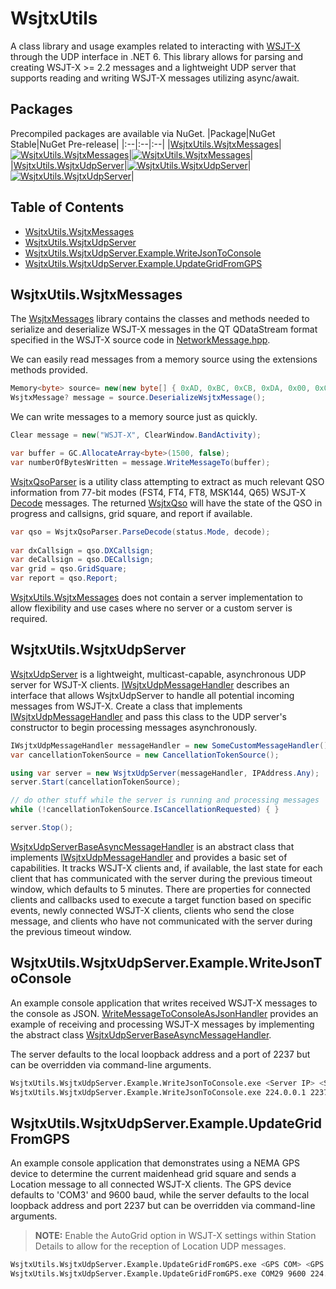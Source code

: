 # WsjtxUtils
A class library and usage examples related to interacting with [WSJT-X](https://physics.princeton.edu/pulsar/k1jt/wsjtx.html) through the UDP interface in .NET 6. This library allows for parsing and creating WSJT-X >= 2.2 messages and a lightweight UDP server that supports reading and writing WSJT-X messages utilizing async/await.

## Packages
Precompiled packages are available via NuGet.
|Package|NuGet Stable|NuGet Pre-release|
|:--|:--|:--|
|[WsjtxUtils.WsjtxMessages](https://www.nuget.org/packages/WsjtxUtils.WsjtxMessages/)|[![WsjtxUtils.WsjtxMessages](https://img.shields.io/nuget/v/WsjtxUtils.WsjtxMessages.svg)](https://www.nuget.org/packages/WsjtxUtils.WsjtxMessages/)|[![WsjtxUtils.WsjtxMessages](https://img.shields.io/nuget/vpre/WsjtxUtils.WsjtxMessages.svg)](https://www.nuget.org/packages/WsjtxUtils.WsjtxMessages/)|
|[WsjtxUtils.WsjtxUdpServer](https://www.nuget.org/packages/WsjtxUtils.WsjtxUdpServer/)|[![WsjtxUtils.WsjtxUdpServer](https://img.shields.io/nuget/v/WsjtxUtils.WsjtxUdpServer.svg)](https://www.nuget.org/packages/WsjtxUtils.WsjtxUdpServer/)|[![WsjtxUtils.WsjtxUdpServer](https://img.shields.io/nuget/vpre/WsjtxUtils.WsjtxUdpServer.svg)](https://www.nuget.org/packages/WsjtxUtils.WsjtxUdpServer/)|

## Table of Contents
- [WsjtxUtils.WsjtxMessages](#wsjtxutilswsjtxmessages)
- [WsjtxUtils.WsjtxUdpServer](#wsjtxutilswsjtxudpserver)
- [WsjtxUtils.WsjtxUdpServer.Example.WriteJsonToConsole](#wsjtxutilswsjtxudpserverexamplewritejsontoconsole)
- [WsjtxUtils.WsjtxUdpServer.Example.UpdateGridFromGPS](#wsjtxutilswsjtxudpserverexampleupdategridfromgps)

## WsjtxUtils.WsjtxMessages
The [WsjtxMessages](src/WsjtxUtils.WsjtxMessages) library contains the classes and methods needed to serialize and deserialize WSJT-X messages in the QT QDataStream format specified in the WSJT-X source code in [NetworkMessage.hpp](https://sourceforge.net/p/wsjt/wsjtx/ci/master/tree/Network/NetworkMessage.hpp).

We can easily read messages from a memory source using the extensions methods provided.
```csharp
Memory<byte> source= new(new byte[] { 0xAD, 0xBC, 0xCB, 0xDA, 0x00, 0x00, ... };
WsjtxMessage? message = source.DeserializeWsjtxMessage();
```

We can write messages to a memory source just as quickly.
```csharp
Clear message = new("WSJT-X", ClearWindow.BandActivity);

var buffer = GC.AllocateArray<byte>(1500, false);
var numberOfBytesWritten = message.WriteMessageTo(buffer);
```

[WsjtxQsoParser](https://github.com/KC3PIB/WsjtxUtils/blob/main/src/WsjtxUtils.WsjtxMessages/QsoParsing/WsjtxQsoParser.cs) is a utility class attempting to extract as much relevant QSO information from 77-bit modes (FST4, FT4, FT8, MSK144, Q65) WSJT-X [Decode](https://github.com/KC3PIB/WsjtxUtils/blob/main/src/WsjtxUtils.WsjtxMessages/Messages/Decode.cs) messages. The returned [WsjtxQso](src/WsjtxUtils.WsjtxMessages/QsoParsing/WsjtxQso.cs) will have the state of the QSO in progress and callsigns, grid square, and report if available.
```csharp
var qso = WsjtxQsoParser.ParseDecode(status.Mode, decode);
 
var dxCallsign = qso.DXCallsign;
var deCallsign = qso.DECallsign;
var grid = qso.GridSquare;
var report = qso.Report;
```

[WsjtxUtils.WsjtxMessages](src/WsjtxUtils.WsjtxMessages) does not contain a server implementation to allow flexibility and use cases where no server or a custom server is required.

## WsjtxUtils.WsjtxUdpServer
[WsjtxUdpServer](https://github.com/KC3PIB/WsjtxUtils/tree/main/src/WsjtxUtils.WsjtxUdpServer/WsjtxUdpServer.cs) is a lightweight, multicast-capable, asynchronous UDP server for WSJT-X clients. [IWsjtxUdpMessageHandler](https://github.com/KC3PIB/WsjtxUtils/tree/main/src/WsjtxUtils.WsjtxUdpServer/IWsjtxUdpMessageHandler.cs) describes an interface that allows WsjtxUdpServer to handle all potential incoming messages from WSJT-X.  Create a class that implements [IWsjtxUdpMessageHandler](https://github.com/KC3PIB/WsjtxUtils/tree/main/src/WsjtxUtils.WsjtxUdpServer/IWsjtxUdpMessageHandler.cs) and pass this class to the UDP server's constructor to begin processing messages asynchronously.
```csharp
IWsjtxUdpMessageHandler messageHandler = new SomeCustomMessageHandler();
var cancellationTokenSource = new CancellationTokenSource();

using var server = new WsjtxUdpServer(messageHandler, IPAddress.Any);
server.Start(cancellationTokenSource);

// do other stuff while the server is running and processing messages
while (!cancellationTokenSource.IsCancellationRequested) { }

server.Stop();
```
[WsjtxUdpServerBaseAsyncMessageHandler](https://github.com/KC3PIB/WsjtxUtils/tree/main/src/WsjtxUtils.WsjtxUdpServer/WsjtxUdpServerBaseAsyncMessageHandler.cs) is an abstract class that implements [IWsjtxUdpMessageHandler](https://github.com/KC3PIB/WsjtxUtils/tree/main/src/WsjtxUtils.WsjtxUdpServer/IWsjtxUdpMessageHandler.cs) and provides a basic set of capabilities. It tracks WSJT-X clients and, if available, the last state for each client that has communicated with the server during the previous timeout window, which defaults to 5 minutes. There are properties for connected clients and callbacks used to execute a target function based on specific events, newly connected WSJT-X clients, clients who send the close message, and clients who have not communicated with the server during the previous timeout window.


## WsjtxUtils.WsjtxUdpServer.Example.WriteJsonToConsole
An example console application that writes received WSJT-X messages to the console as JSON. [WriteMessageToConsoleAsJsonHandler](src/WsjtxUtils.WsjtxUdpServer.Example.WriteJsonToConsole/WriteMessageToConsoleAsJsonHandler.cs) provides an example of receiving and processing WSJT-X messages by implementing the abstract class [WsjtxUdpServerBaseAsyncMessageHandler](src/WsjtxUtils.WsjtxUdpServer/WsjtxUdpServerBaseAsyncMessageHandler.cs).

The server defaults to the local loopback address and a port of 2237 but can be overridden via command-line arguments.
```sh
WsjtxUtils.WsjtxUdpServer.Example.WriteJsonToConsole.exe <Server IP> <Server Port>
WsjtxUtils.WsjtxUdpServer.Example.WriteJsonToConsole.exe 224.0.0.1 2237
```
## WsjtxUtils.WsjtxUdpServer.Example.UpdateGridFromGPS
An example console application that demonstrates using a NEMA GPS device to determine the current maidenhead grid square and sends a Location message to all connected WSJT-X clients. The GPS device defaults to 'COM3' and 9600 baud, while the server defaults to the local loopback address and port 2237 but can be overridden via command-line arguments.

> **NOTE:** Enable the AutoGrid option in WSJT-X settings within Station Details to allow for the reception of Location UDP messages.
```sh
WsjtxUtils.WsjtxUdpServer.Example.UpdateGridFromGPS.exe <GPS COM> <GPS Baudrate> <Server IP> <Server Port>
WsjtxUtils.WsjtxUdpServer.Example.UpdateGridFromGPS.exe COM29 9600 224.0.0.1 2237
```
